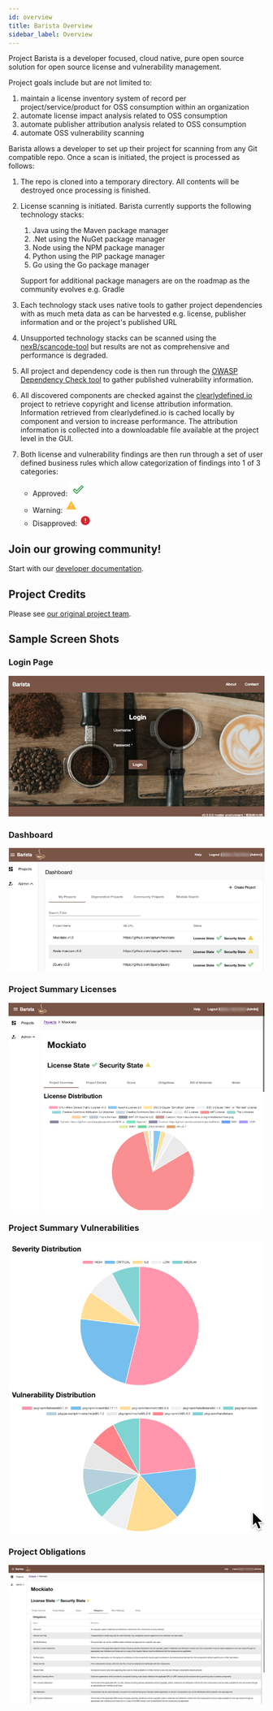 ```yaml
---
id: overview
title: Barista Overview
sidebar_label: Overview
---
```


Project Barista is a developer focused, cloud native, pure open source solution for open source license and vulnerability management.  

Project goals include but are not limited to:

1. maintain a license inventory system of record per project/service/product for OSS consumption within an organization
1. automate license impact analysis related to OSS consumption
1. automate publisher attribution analysis related to OSS consumption
1. automate OSS vulnerability scanning

Barista allows a developer to set up their project for scanning from any Git compatible repo.  Once a scan is initiated, the project is processed as follows:

1. The repo is cloned into a temporary directory.  All contents will be destroyed once processing is finished.
1. License scanning is initiated.  Barista currently supports the following technology stacks:
    1. Java using the Maven package manager
    1. .Net using the NuGet package manager
    1. Node using the NPM package manager
    1. Python using the PIP package manager
    1. Go using the Go package manager


    Support for additional package managers are on the roadmap as the community evolves e.g. Gradle

1.  Each technology stack uses native tools to gather project dependencies with as much meta data as can be harvested e.g. license, publisher information and or the project's published URL
1. Unsupported technology stacks can be scanned using the [nexB/scancode-tool](https://github.com/nexB/scancode-toolkit) but results are not as comprehensive and performance is degraded.
1. All project and dependency code is then run through the [OWASP Dependency Check tool](https://github.com/jeremylong/DependencyCheck) to gather published vulnerability information.
1. All discovered components are checked against the [clearlydefined.io](https://clearlydefined.io/) project to retrieve copyright and license attribution information.  Information retrieved from clearlydefined.io is cached locally by component and version to increase performance.  The attribution information is collected into a downloadable file available at the project level in the GUI.
1. Both license and vulnerability findings are then run through a set of  user defined business rules which allow categorization of findings into 1 of 3 categories:

    - Approved: ![alt text](https://github.com/Optum/barista/raw/master/doc/images/barista-green-check.png)
    - Warning:  ![alt text](https://github.com/Optum/barista/raw/master/doc/images/barista-yellow-warning.png)
    - Disapproved:  ![alt text](https://github.com/Optum/barista/raw/master/doc/images/barista-red-stop.png)


  ## Join our growing community!

  Start with our [developer documentation](local-dev-environment).

  ## Project Credits

  Please see [our original project team](barista-project-credits).



## Sample Screen Shots

### Login Page
![alt text](https://github.com/Optum/barista/raw/master/doc/images/barista-login.png)

### Dashboard
![alt text](https://github.com/Optum/barista/raw/master/doc/images/barista-dashboard.png)

### Project Summary Licenses
![alt text](https://github.com/Optum/barista/raw/master/doc/images/barista-project-summary-license.png)

### Project Summary Vulnerabilities
![alt text](https://github.com/Optum/barista/raw/master/doc/images/barista-project-summary-vulnerability.png)

### Project Obligations
![alt text](https://github.com/Optum/barista/raw/master/doc/images/barista-project-obligations.png)
